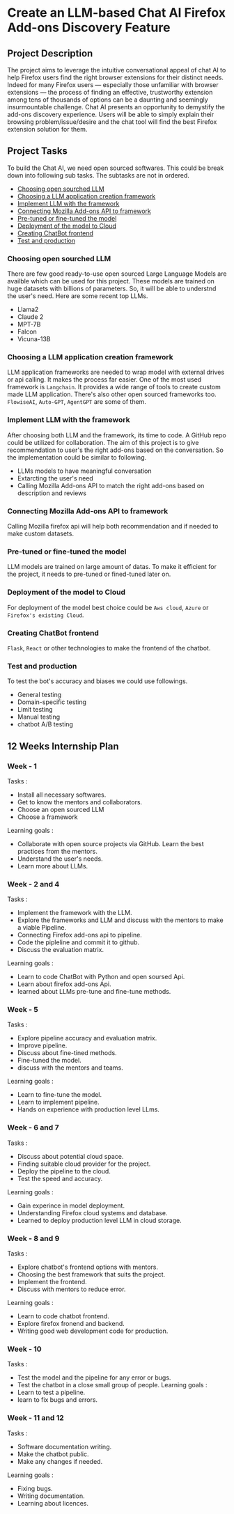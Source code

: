 # Create an LLM-based Chat AI Firefox Add-ons Discovery Feature

## Project Description
The project aims to leverage the intuitive conversational appeal of chat AI to help Firefox users find the right browser extensions for their distinct needs. Indeed for many Firefox users — especially those unfamiliar with browser extensions — the process of finding an effective, trustworthy extension among tens of thousands of options can be a daunting and seemingly insurmountable challenge. Chat AI presents an opportunity to demystify the add-ons discovery experience. Users will be able to simply explain their browsing problem/issue/desire and the chat tool will find the best Firefox extension solution for them.

## Project Tasks

To build the Chat AI, we need open sourced softwares. This could be break down into following sub tasks. The subtasks are not in ordered.

- [Choosing open sourched LLM](#choosing-open-sourched-llm)
- [Choosing a LLM application creation framework](#choosing-a-llm-application-creation-framework)
- [Implement LLM with the framework](#implement-llm-with-the-framework)
- [Connecting Mozilla Add-ons API to framework](#connecting-mozilla-add-ons-api-to-framework)
- [Pre-tuned or fine-tuned the model](#pre-tuned-or-fine-tuned-the-model)
- [Deployment of the model to Cloud](#deployment-of-the-model-to-cloud)
- [Creating ChatBot frontend](#creating-chatbot-frontend)
- [Test and production](#test-and-production)

### Choosing open sourched LLM

There are few good ready-to-use  open sourced Large Language Models are availble which can be used for this project. These models are trained on huge datasets with billions of parameters. So, it will be able to understnd the user's need.
Here are some recent top LLMs.
- Llama2
- Claude 2
- MPT-7B
- Falcon
- Vicuna-13B

### Choosing a LLM application creation framework

LLM application frameworks are needed to wrap model with external drives or api calling. It makes the process far easier. One of the most used framework is ```Langchain```. It provides a wide range of tools to create custom made LLM application. There's also other open sourced frameworks too. ```FlowiseAI```, ```Auto-GPT```, ```AgentGPT``` are some of them.

### Implement LLM with the framework

After choosing both LLM and the framework, its time to code. A GitHub repo could be utilized for collaboration. The aim of this project is to give recommendation to user's the right add-ons based on the conversation. So the implementation could be similar to following. 
- LLMs models to have meaningful conversation
- Extarcting the user's need
- Calling Mozilla Add-ons API to match the right add-ons based on description and reviews

### Connecting Mozilla Add-ons API to framework

Calling Mozilla firefox api will help both recommendation and if needed to make custom datasets.

### Pre-tuned or fine-tuned the model

LLM models are trained on large amount of datas. To make it efficient for the project, it needs to pre-tuned or fined-tuned later on. 


### Deployment of the model to Cloud

For deployment of the model best choice could be ```Aws cloud```, ```Azure``` or ```Firefox's existing Cloud```.

### Creating ChatBot frontend

```Flask```, ```React``` or other technologies to make the frontend of the chatbot.

### Test and production

To test the bot's accuracy and biases we could use followings.
- General testing
- Domain-specific testing
- Limit testing
- Manual testing
- chatbot A/B testing

## 12 Weeks Internship Plan

### Week - 1

Tasks :
- Install all necessary softwares.
- Get to know the mentors and collaborators.
- Choose an open sourced LLM
- Choose a framework

Learning goals :
- Collaborate with open source projects via GitHub. Learn the best practices from the mentors.
- Understand the user's needs.
- Learn more about LLMs.

### Week - 2 and 4 
Tasks :
- Implement the framework with the LLM.
- Explore the frameworks and LLM and discuss with the mentors to make a viable Pipeline.
- Connecting Firefox add-ons api to pipeline.
- Code the pipleline and commit it to github.
- Discuss the evaluation matrix.

Learning goals :
- Learn to code ChatBot with Python and open soursed Api.
- Learn about firefox add-ons Api.
- learned about LLMs pre-tune and fine-tune methods.

### Week - 5

Tasks :
- Explore pipeline accuracy and evaluation matrix.
- Improve pipeline.
- Discuss about fine-tined methods.
- Fine-tuned the model.
- discuss with the mentors and teams.

Learning goals :
- Learn to fine-tune the model.
- Learn to implement pipeline.
- Hands on experience with production level LLms.
  
### Week - 6 and 7
Tasks :
- Discuss about potential cloud space.
- Finding suitable cloud provider for the project.
- Deploy the pipeline to the cloud.
- Test the speed and accuracy.
  
Learning goals :
- Gain experince in model deployment.
- Understanding Firefox cloud systems and database.
- Learned to deploy production level LLM in cloud storage.
### Week - 8 and 9
Tasks :
- Explore chatbot's frontend options with mentors.
- Choosing the best framework that suits the project.
- Implement the frontend.
- Discuss with mentors to reduce error.
  
Learning goals :
- Learn to code chatbot frontend.
- Explore firefox fronend and backend.
- Writing good web development code for production.
  
### Week - 10 
Tasks :
- Test the model and the pipeline for any error or bugs.
- Test the chatbot in a close small group of people.
Learning goals :
- Learn to test a pipeline.
- learn to fix bugs and errors.

### Week - 11 and 12

Tasks :
- Software documentation writing.
- Make the chatbot public.
- Make any changes if needed.

Learning goals :
- Fixing bugs.
- Writing documentation.
- Learning about licences.






